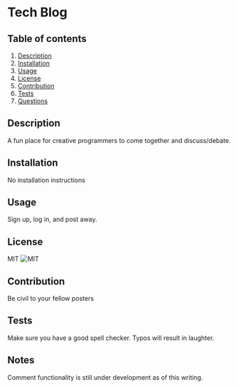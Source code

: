 # Tech Blog

## Table of contents

1. [Description](#Description)
2. [Installation](#Instructions)
3. [Usage](#Usage)
4. [License](#License)
5. [Contribution](#Contribution)
6. [Tests](#Tests)
7. [Questions](#Questions)

## Description

A fun place for creative programmers to come together and discuss/debate.

## Installation

No installation instructions

## Usage

Sign up, log in, and post away.

## License

MIT ![MIT](./assets/MIT.svg)

## Contribution

Be civil to your fellow posters

## Tests

Make sure you have a good spell checker. Typos will result in laughter.

## Notes

Comment functionality is still under development as of this writing.
